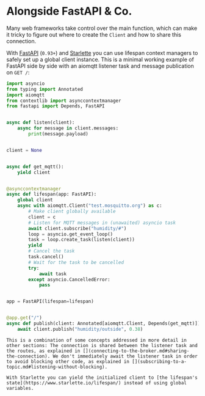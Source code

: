 # Alongside FastAPI & Co.

Many web frameworks take control over the main function, which can make it tricky to figure out where to create the `Client` and how to share this connection.

With [FastAPI](https://github.com/tiangolo/fastapi) (`0.93+`) and [Starlette](https://github.com/encode/starlette) you can use lifespan context managers to safely set up a global client instance. This is a minimal working example of FastAPI side by side with an aiomqtt listener task and message publication on `GET /`:

```python
import asyncio
from typing import Annotated
import aiomqtt
from contextlib import asynccontextmanager
from fastapi import Depends, FastAPI


async def listen(client):
    async for message in client.messages:
        print(message.payload)


client = None


async def get_mqtt():
    yield client


@asynccontextmanager
async def lifespan(app: FastAPI):
    global client
    async with aiomqtt.Client("test.mosquitto.org") as c:
        # Make client globally available
        client = c
        # Listen for MQTT messages in (unawaited) asyncio task
        await client.subscribe("humidity/#")
        loop = asyncio.get_event_loop()
        task = loop.create_task(listen(client))
        yield
        # Cancel the task
        task.cancel()
        # Wait for the task to be cancelled
        try:
            await task
        except asyncio.CancelledError:
            pass


app = FastAPI(lifespan=lifespan)


@app.get("/")
async def publish(client: Annotated[aiomqtt.Client, Depends(get_mqtt)]):
    await client.publish("humidity/outside", 0.38)
```

```{note}
This is a combination of some concepts addressed in more detail in other sections: The connection is shared between the listener task and the routes, as explained in [](connecting-to-the-broker.md#sharing-the-connection). We don't immediately await the listener task in order to avoid blocking other code, as explained in [](subscribing-to-a-topic.md#listening-without-blocking).
```

```{tip}
With Starlette you can yield the initialized client to [the lifespan's state](https://www.starlette.io/lifespan/) instead of using global variables.
```
